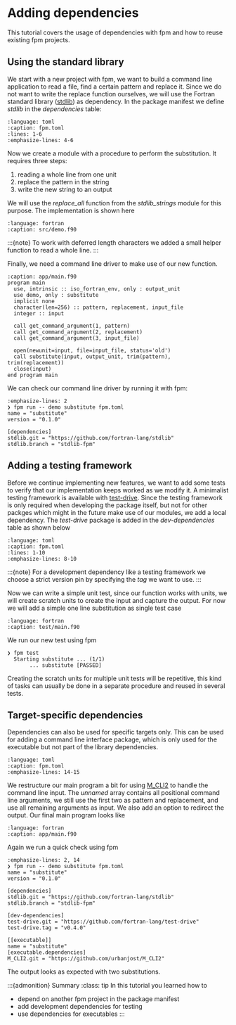 # Adding dependencies

This tutorial covers the usage of dependencies with fpm and how to reuse existing fpm projects.

## Using the standard library

We start with a new project with fpm, we want to build a command line application to read a file, find a certain pattern and replace it.
Since we do not want to write the replace function ourselves, we will use the Fortran standard library ([stdlib]) as dependency.
In the package manifest we define *stdlib* in the *dependencies* table:

[stdlib]: https://github.com/fortran-lang/stdlib.

```{literalinclude} ../../src/tutorial/dependencies/fpm.toml
:language: toml
:caption: fpm.toml
:lines: 1-6
:emphasize-lines: 4-6
```

Now we create a module with a procedure to perform the substitution.
It requires three steps:

1. reading a whole line from one unit
2. replace the pattern in the string
3. write the new string to an output

We will use the *replace\_all* function from the *stdlib\_strings* module for this purpose.
The implementation is shown here

```{literalinclude} ../../src/tutorial/dependencies/src/demo.f90
:language: fortran
:caption: src/demo.f90
```

:::{note}
To work with deferred length characters we added a small helper function to read a whole line.
:::

Finally, we need a command line driver to make use of our new function.

```{code-block} fortran
:caption: app/main.f90
program main
  use, intrinsic :: iso_fortran_env, only : output_unit
  use demo, only : substitute
  implicit none
  character(len=256) :: pattern, replacement, input_file
  integer :: input

  call get_command_argument(1, pattern)
  call get_command_argument(2, replacement)
  call get_command_argument(3, input_file)

  open(newunit=input, file=input_file, status='old')
  call substitute(input, output_unit, trim(pattern), trim(replacement))
  close(input)
end program main
```

We can check our command line driver by running it with fpm:

```{code-block} text
:emphasize-lines: 2
❯ fpm run -- demo substitute fpm.toml
name = "substitute"
version = "0.1.0"

[dependencies]
stdlib.git = "https://github.com/fortran-lang/stdlib"
stdlib.branch = "stdlib-fpm"
```


## Adding a testing framework

Before we continue implementing new features, we want to add some tests to verify that our implementation keeps worked as we modify it.
A minimalist testing framework is available with [test-drive].
Since the testing framework is only required when developing the package itself, but not for other packges which might in the future make use of our modules, we add a local dependency.
The *test-drive* package is added in the *dev-dependencies* table as shown below

[test-drive]: https://github.com/fortran-lang/test-drive

```{literalinclude} ../../src/tutorial/dependencies/fpm.toml
:language: toml
:caption: fpm.toml
:lines: 1-10
:emphasize-lines: 8-10
```

:::{note}
For a development dependency like a testing framework we choose a strict version pin by specifying the *tag* we want to use.
:::

Now we can write a simple unit test, since our function works with units, we will create scratch units to create the input and capture the output.
For now we will add a simple one line substitution as single test case

```{literalinclude} ../../src/tutorial/dependencies/test/main.f90
:language: fortran
:caption: test/main.f90
```

We run our new test using fpm

```{code-block} text
❯ fpm test
  Starting substitute ... (1/1)
       ... substitute [PASSED]
```

Creating the scratch units for multiple unit tests will be repetitive, this kind of tasks can usually be done in a separate procedure and reused in several tests.


## Target-specific dependencies

Dependencies can also be used for specific targets only.
This can be used for adding a command line interface package, which is only used for the executable but not part of the library dependencies.

```{literalinclude} ../../src/tutorial/dependencies/fpm.toml
:language: toml
:caption: fpm.toml
:emphasize-lines: 14-15
```

We restructure our main program a bit for using [M\_CLI2] to handle the command line input.
The *unnamed* array contains all positional command line arguments, we still use the first two as pattern and replacement, and use all remaining arguments as input.
We also add an option to redirect the output.
Our final main program looks like

[M\_CLI2]: https://github.com/urbanjost/M_CLI2

```{literalinclude} ../../src/tutorial/dependencies/app/main.f90
:language: fortran
:caption: app/main.f90
```

Again we run a quick check using fpm

```{code-block} text
:emphasize-lines: 2, 14
❯ fpm run -- demo substitute fpm.toml
name = "substitute"
version = "0.1.0"

[dependencies]
stdlib.git = "https://github.com/fortran-lang/stdlib"
stdlib.branch = "stdlib-fpm"

[dev-dependencies]
test-drive.git = "https://github.com/fortran-lang/test-drive"
test-drive.tag = "v0.4.0"

[[executable]]
name = "substitute"
[executable.dependencies]
M_CLI2.git = "https://github.com/urbanjost/M_CLI2"
```

The output looks as expected with two substitutions.


:::{admonition} Summary
:class: tip
In this tutorial you learned how to

- depend on another fpm project in the package manifest
- add development dependencies for testing
- use dependencies for executables
:::
